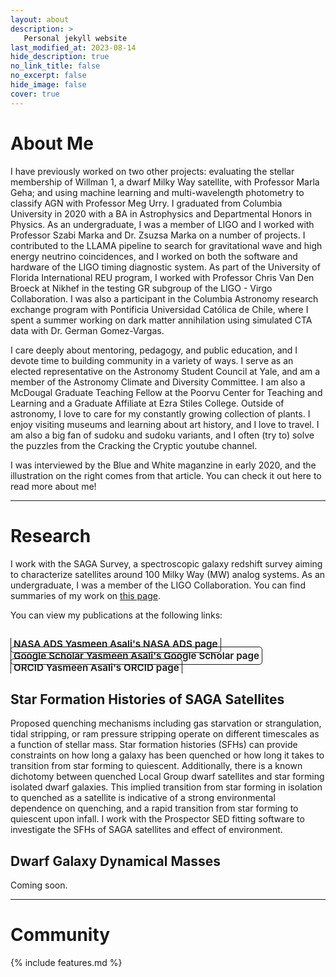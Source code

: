 ```yaml
---
layout: about
description: >
   Personal jekyll website 
last_modified_at: 2023-08-14
hide_description: true
no_link_title: false 
no_excerpt: false 
hide_image: false
cover: true
---
```

<!-- <script type="text/javascript">
	document.getElementsByClassName("page-title")[0].classList.add("sr-only");
</script> -->

<style type="text/css">
	.page-title {
		position: absolute;
		width: 1px;
  		height: 1px;
  		margin: -1px;
  		border: 0;
  		padding: 0;
  		clip: rect(0 0 0 0);
  		overflow: hidden;
	}
</style>

<h1 id="about">About Me</h1>

<!--author-->

I have previously worked on two other projects: evaluating the stellar membership of Willman 1, a dwarf Milky Way satellite, with Professor Marla Geha; and using machine learning and multi-wavelength photometry to classify AGN with Professor Meg Urry. I graduated from Columbia University in 2020 with a BA in Astrophysics and Departmental Honors in Physics. As an undergraduate, I was a member of LIGO and I worked with Professor Szabi Marka and Dr. Zsuzsa Marka on a number of projects. I contributed to the LLAMA pipeline to search for gravitational wave and high energy neutrino coincidences, and I worked on both the software and hardware of the LIGO timing diagnostic system. As part of the University of Florida International REU program, I worked with Professor Chris Van Den Broeck at Nikhef in the testing GR subgroup of the LIGO - Virgo Collaboration. I was also a participant in the Columbia Astronomy research exchange program with Pontificia Universidad Católica de Chile, where I spent a summer working on dark matter annihilation using simulated CTA data with Dr. German Gomez-Vargas.

I care deeply about mentoring, pedagogy, and public education, and I devote time to building community in a variety of ways. I serve as an elected representative on the Astronomy Student Council at Yale, and am a member of the Astronomy Climate and Diversity Committee. I am also a McDougal Graduate Teaching Fellow at the Poorvu Center for Teaching and Learning and a Graduate Affiliate at Ezra Stiles College. Outside of astronomy, I love to care for my constantly growing collection of plants. I enjoy visiting museums and learning about art history, and I love to travel. I am also a big fan of sudoku and sudoku variants, and I often (try to) solve the puzzles from the Cracking the Cryptic youtube channel.

I was interviewed by the Blue and White maganzine in early 2020, and the illustration on the right comes from that article. You can check it out here to read more about me!

<!-- <hr style="border:2px solid gray"> -->
<hr/>
<h1 id="research">Research</h1>

I work with the SAGA Survey, a spectroscopic galaxy redshift survey aiming to characterize satellites around 100 Milky Way (MW) analog systems. As an undergraduate, I was a member of the LIGO Collaboration. You can find summaries of my work on [this page](/pages/undergrad-research). 

You can view my publications at the following links: 

<div class="body-social sidebar-social">
  <ul>
    <li> <a href="https://ui.adsabs.harvard.edu/search/q=orcid%3A0000-0002-8320-2198&sort=date%20desc%2C%20bibcode%20desc&p_=0" title="NASA ADS" class="no-mark-external" target="_blank"> <span class="icon-ads"></span> <span aria-hidden="true">NASA ADS </span><span class="sr-only">Yasmeen Asali's NASA ADS page</span></a></li>
    <li> <a href="https://scholar.google.com/citations?user=kJDwjWkAAAAJ&hl=en" title="Google Scholar" class="no-mark-external" target="_blank"> <span class="icon-googlescholar"></span> <span aria-hidden="true">Google Scholar </span><span class="sr-only">Yasmeen Asali's Google Scholar page</span></a></li>
    <li> <a href="https://orcid.org/0000-0002-8320-2198" title="ORCID" class="no-mark-external" target="_blank"> <span class="icon-orcid"></span> <span aria-hidden="true">ORCID </span><span class="sr-only">Yasmeen Asali's ORCID page</span></a></li>
  </ul>
</div>

<h2>Star Formation Histories of SAGA Satellites</h2> 
Proposed quenching mechanisms including gas starvation or strangulation, tidal stripping, or ram pressure stripping operate on different timescales as a function of stellar mass. Star formation histories (SFHs) can provide constraints on how long a galaxy has been quenched or how long it takes to transition from star forming to quiescent. Additionally, there is a known dichotomy between quenched Local Group dwarf satellites and star forming isolated dwarf galaxies. This implied transition from star forming in isolation to quenched as a satellite is indicative of a strong environmental dependence on quenching, and a rapid transition from star forming to quiescent upon infall. I work with the Prospector SED fitting software to investigate the SFHs of SAGA satellites and effect of environment.

<h2>Dwarf Galaxy Dynamical Masses</h2> 
Coming soon. 


<hr/>
<h1 id="community">Community</h1>

{% include features.md %}



<style type="text/css">
  .body-social > ul {
    display: inline-block;
    list-style-type: none;
    margin-bottom: 0;
    overflow: hidden;
    padding: 0;
  }

  .body-social > ul > li {
    float: left;
    
    /* padding-left: 5px; */
    padding-right: 10px;
    
    /* display: inline-block; */
  }


  .body-social > ul > li > a {
    display: inline;
    text-align: center;
    font-size: 0.95rem;
    font-weight: 600;
    /*width: 3rem;*/
    /*height: 4rem;*/
    padding: 4px;
    
    /* line-height: 3rem; */
    
    text-decoration: none;
    border-width: 1px;
    border-style: solid;
    border-radius: 5px;
    transition: background-color 250ms, color 250ms, text-decoration-color 250ms, border-color 250ms;
    
    /* border-bottom: none; */
  }

  .body-social > ul > li > a:not(.btn):not(.no-hover) {
    border-color: var(--accent-color);
  }

  .body-social > ul > li > a:hover {
    color: white;
    background-color: var(--accent-color);
    border-radius: 5px;
    padding: 4px;
    transition: background-color 250ms, color 250ms, text-decoration-color 250ms, border-color 250ms;
  }
</style>

[features]: #features